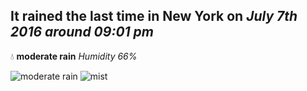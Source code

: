 ## It rained the last time in New York on *July 7th 2016 around 09:01 pm*
💧  **moderate rain** *Humidity 66%*

![moderate rain](http://openweathermap.org/img/w/10n.png) ![mist](http://openweathermap.org/img/w/50n.png)
